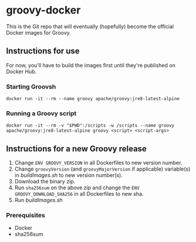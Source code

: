 # groovy-docker
This is the Git repo that will eventually (hopefully) become the official Docker images for Groovy.

## Instructions for use
For now, you'll have to build the images first until they're published on Docker Hub.

### Starting Groovsh
`docker run -it --rm --name groovy apache/groovy:jre8-latest-alpine`

### Running a Groovy script
`docker run -it --rm -v "$PWD":/scripts -w /scripts --name groovy apache/groovy:jre8-latest-alpine groovy <script> <script-args>`

## Instructions for a new Groovy release
1. Change `ENV GROOVY_VERSION` in all Dockerfiles to new version number.
1. Change `groovyVersion` (and `groovyMajorVersion` if applicable) variable(s) in _buildImages.sh_ to new version number(s).
1. Download the binary zip.
1. Run `sha256sum` on the above zip and change the `ENV GROOVY_DOWNLOAD_SHA256` in all Dockerfiles to new sha.
1. Run _buildImages.sh_

### Prerequisites
* Docker
* sha256sum
